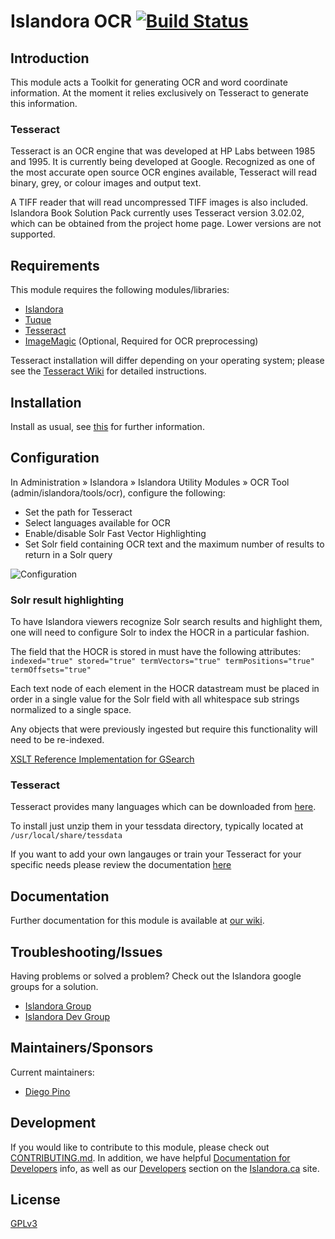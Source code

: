 # Islandora OCR [![Build Status](https://travis-ci.org/Islandora/islandora_ocr.png?branch=7.x)](https://travis-ci.org/Islandora/islandora_ocr)

## Introduction

This module acts a Toolkit for generating OCR and word coordinate information. At the moment it relies exclusively on Tesseract to generate this information.

### Tesseract

Tesseract is an OCR engine that was developed at HP Labs between 1985 and 1995. It is currently being developed at Google. Recognized as one of the most accurate open source OCR engines available, Tesseract will read binary, grey, or colour images and output text.

A TIFF reader that will read uncompressed TIFF images is also included. Islandora Book Solution Pack currently uses Tesseract version 3.02.02, which can be obtained from the project home page. Lower versions are not supported.

## Requirements

This module requires the following modules/libraries:

* [Islandora](https://github.com/islandora/islandora)
* [Tuque](https://github.com/islandora/tuque)
* [Tesseract](https://github.com/tesseract-ocr/tesseract/wiki)
* [ImageMagic](http://www.imagemagick.org/) (Optional, Required for OCR preprocessing)

Tesseract installation will differ depending on your operating system; please see the
[Tesseract Wiki](https://github.com/tesseract-ocr/tesseract/wiki) for detailed instructions.

## Installation

Install as usual, see [this](https://drupal.org/documentation/install/modules-themes/modules-7) for further information.

## Configuration

In Administration » Islandora » Islandora Utility Modules » OCR Tool (admin/islandora/tools/ocr), configure the following:

* Set the path for Tesseract
* Select languages available for OCR
* Enable/disable Solr Fast Vector Highlighting
* Set Solr field containing OCR text and the maximum number of results to return in a Solr query

![Configuration](https://camo.githubusercontent.com/0c1fd39bad0200eb1bb0ed36ae761dfe50665ba6/687474703a2f2f692e696d6775722e636f6d2f4c386e704f61502e706e67)

### Solr result highlighting

To have Islandora viewers recognize Solr search results and highlight them, one will need to configure Solr to index the HOCR in a particular fashion.

The field that the HOCR is stored in must have the following attributes: `indexed="true" stored="true" termVectors="true" termPositions="true" termOffsets="true"`

Each text node of each element in the HOCR datastream must be placed in order in a single value for the Solr field with all whitespace sub strings normalized to a single space.

Any objects that were previously ingested but require this functionality will need to be re-indexed.

[XSLT Reference Implementation for GSearch](https://github.com/discoverygarden/islandora_transforms/blob/master/XML_text_nodes_to_solr.xslt)


### Tesseract

Tesseract provides many languages which can be downloaded from [here](https://github.com/tesseract-ocr/tessdata).

To install just unzip them in your tessdata directory, typically located at `/usr/local/share/tessdata`

If you want to add your own langauges or train your Tesseract for your specific needs please review the documentation [here](https://github.com/tesseract-ocr/tesseract/wiki/TrainingTesseract)

## Documentation

Further documentation for this module is available at [our wiki](https://wiki.duraspace.org/display/ISLANDORA/Islandora+OCR).

## Troubleshooting/Issues

Having problems or solved a problem? Check out the Islandora google groups for a solution.

* [Islandora Group](https://groups.google.com/forum/?hl=en&fromgroups#!forum/islandora)
* [Islandora Dev Group](https://groups.google.com/forum/?hl=en&fromgroups#!forum/islandora-dev)

## Maintainers/Sponsors

Current maintainers:

* [Diego Pino](https://github.com/DiegoPino)

## Development

If you would like to contribute to this module, please check out [CONTRIBUTING.md](CONTRIBUTING.md). In addition, we have helpful [Documentation for Developers](https://github.com/Islandora/islandora/wiki#wiki-documentation-for-developers) info, as well as our [Developers](http://islandora.ca/developers) section on the [Islandora.ca](http://islandora.ca) site.

## License

[GPLv3](http://www.gnu.org/licenses/gpl-3.0.txt)
